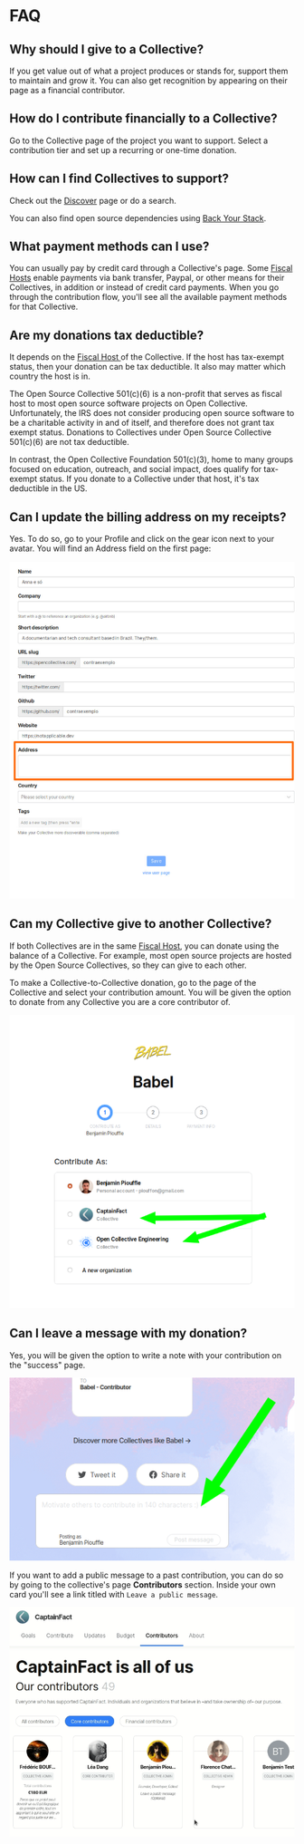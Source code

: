 # FAQ

## Why should I give to a Collective?

If you get value out of what a project produces or stands for, support them to maintain and grow it. You can also get recognition by appearing on their page as a financial contributor.

## How do I contribute financially to a Collective?

Go to the Collective page of the project you want to support. Select a contribution tier and set up a recurring or one-time donation.

## How can I find Collectives to support?

Check out the [Discover](https://opencollective.com/discover) page or do a search.

You can also find open source dependencies using [Back Your Stack](https://backyourstack.com/).

## What payment methods can I use?

You can usually pay by credit card through a Collective's page. Some [Fiscal Hosts](../fiscal-hosts/fiscal-hosts.md) enable payments via bank transfer, Paypal, or other means for their Collectives, in addition or instead of credit card payments. When you go through the contribution flow, you'll see all the available payment methods for that Collective.

## Are my donations tax deductible?

It depends on the [Fiscal Host ](../fiscal-hosts/fiscal-hosts.md)of the Collective. If the host has tax-exempt status, then your donation can be tax deductible. It also may matter which country the host is in.

The Open Source Collective 501\(c\)\(6\) is a non-profit that serves as fiscal host to most open source software projects on Open Collective. Unfortunately, the IRS does not consider producing open source software to be a charitable activity in and of itself, and therefore does not grant tax exempt status. Donations to Collectives under Open Source Collective 501\(c\)\(6\) are not tax deductible.

In contrast, the Open Collective Foundation 501\(c\)\(3\), home to many groups focused on education, outreach, and social impact, does qualify for tax-exempt status. If you donate to a Collective under that host, it's tax deductible in the US.

## Can I update the billing address on my receipts?

Yes. To do so, go to your Profile and click on the gear icon next to your avatar. You will find an Address field on the first page:

![](../.gitbook/assets/financial-contributors_address.jpeg)

## Can my Collective give to another Collective?

If both Collectives are in the same [Fiscal Host](../fiscal-hosts/fiscal-hosts.md), you can donate using the balance of a Collective. For example, most open source projects are hosted by the Open Source Collectives, so they can give to each other.

To make a Collective-to-Collective donation, go to the page of the Collective and select your contribution amount. You will be given the option to donate from any Collective you are a core contributor of.

![](../.gitbook/assets/image-2.png)

## Can I leave a message with my donation?

Yes, you will be given the option to write a note with your contribution on the "success" page.

![](../.gitbook/assets/image%20%2846%29.png)

If you want to add a public message to a past contribution, you can do so by going to the collective's page **Contributors** section. Inside your own card you'll see a link titled with `Leave a public message`.

![](../.gitbook/assets/peek-10-03-2020-10-23.gif)

